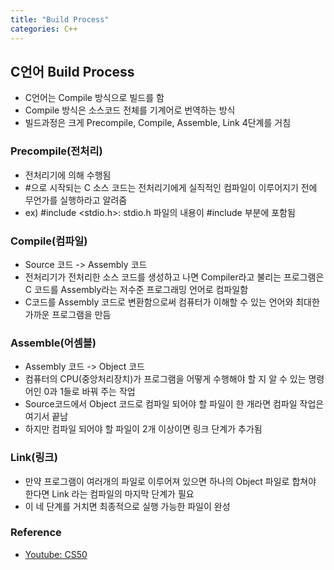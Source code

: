 ```yaml
---
title: "Build Process"
categories: C++
---
```


## C언어 Build Process
- C언어는 Compile 방식으로 빌드를 함
- Compile 방식은 소스코드 전체를 기계어로 번역하는 방식
- 빌드과정은 크게 Precompile, Compile, Assemble, Link 4단계를 거침

### Precompile(전처리)
- 전처리기에 의해 수행됨 
- #으로 시작되는 C 소스 코드는 전처리기에게 실직적인 컴파일이 이루어지기 전에 무언가를 실행하라고 알려줌 
- ex) #include <stdio.h>: stdio.h 파일의 내용이 #include 부분에 포함됨

### Compile(컴파일)
- Source 코드 -> Assembly 코드
- 전처리기가 전처리한 소스 코드를 생성하고 나면 Compiler라고 불리는 프로그램은 C 코드를 Assembly라는 저수준 프로그래밍 언어로 컴파일함
- C코드를 Assembly 코드로 변환함으로써 컴퓨터가 이해할 수 있는 언어와 최대한 가까운 프로그램을 만듬

### Assemble(어셈블)
- Assembly 코드 -> Object 코드
- 컴퓨터의 CPU(중앙처리장치)가 프로그램을 어떻게 수행해야 할 지 알 수 있는 명령어인 0과 1들로 바꿔 주는 작업
- Source코드에서 Object 코드로 컴파일 되어야 할 파일이 한 개라면 컴파일 작업은 여기서 끝남
- 하지만 컴파일 되어야 할 파일이 2개 이상이면 링크 단계가 추가됨

### Link(링크)
- 만약 프로그램이 여러개의 파일로 이루어져 있으면 하나의 Object 파일로 합쳐야 한다면 Link 라는 컴파일의 마지막 단계가 필요
- 이 네 단계를 거치면 최종적으로 실행 가능한 파일이 완성

### Reference
- [Youtube: CS50](https://www.youtube.com/@cs50)

